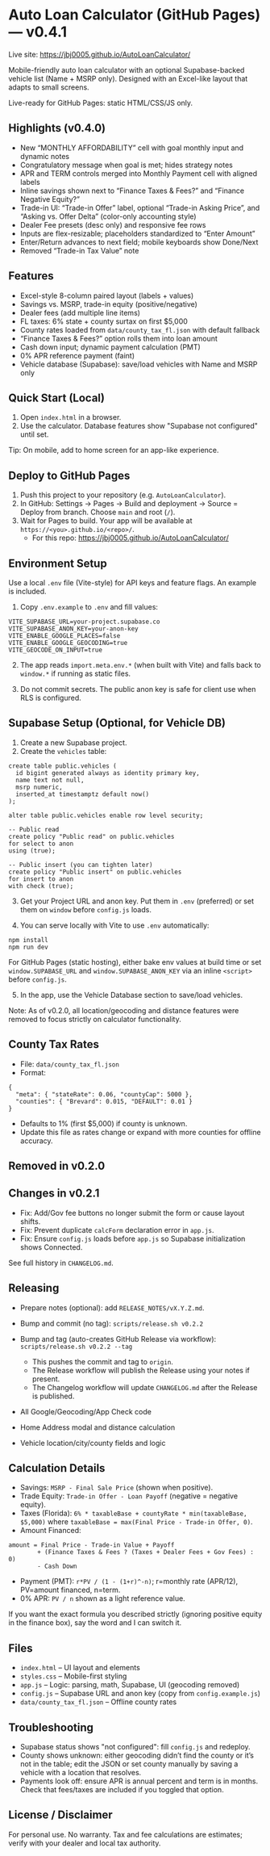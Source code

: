 # Auto Loan Calculator (GitHub Pages) — v0.4.1

Live site: https://jbj0005.github.io/AutoLoanCalculator/

Mobile-friendly auto loan calculator with an optional Supabase-backed vehicle list (Name + MSRP only). Designed with an Excel-like layout that adapts to small screens.

Live-ready for GitHub Pages: static HTML/CSS/JS only.

## Highlights (v0.4.0)

- New “MONTHLY AFFORDABILITY” cell with goal monthly input and dynamic notes
- Congratulatory message when goal is met; hides strategy notes
- APR and TERM controls merged into Monthly Payment cell with aligned labels
- Inline savings shown next to “Finance Taxes & Fees?” and “Finance Negative Equity?”
- Trade-in UI: “Trade-in Offer” label, optional “Trade-in Asking Price”, and “Asking vs. Offer Delta” (color-only accounting style)
- Dealer Fee presets (desc only) and responsive fee rows
- Inputs are flex-resizable; placeholders standardized to “Enter Amount”
- Enter/Return advances to next field; mobile keyboards show Done/Next
- Removed “Trade-in Tax Value” note

## Features

- Excel-style 8-column paired layout (labels + values)
- Savings vs. MSRP, trade-in equity (positive/negative)
- Dealer fees (add multiple line items)
- FL taxes: 6% state + county surtax on first $5,000
- County rates loaded from `data/county_tax_fl.json` with default fallback
- “Finance Taxes & Fees?” option rolls them into loan amount
- Cash down input; dynamic payment calculation (PMT)
- 0% APR reference payment (faint)
- Vehicle database (Supabase): save/load vehicles with Name and MSRP only

## Quick Start (Local)

1. Open `index.html` in a browser.
2. Use the calculator. Database features show "Supabase not configured" until set.

Tip: On mobile, add to home screen for an app-like experience.

## Deploy to GitHub Pages

1. Push this project to your repository (e.g. `AutoLoanCalculator`).
2. In GitHub: Settings → Pages → Build and deployment → Source = Deploy from branch. Choose `main` and root (`/`).
3. Wait for Pages to build. Your app will be available at `https://<you>.github.io/<repo>/`.
   - For this repo: https://jbj0005.github.io/AutoLoanCalculator/

## Environment Setup

Use a local `.env` file (Vite-style) for API keys and feature flags. An example is included.

1) Copy `.env.example` to `.env` and fill values:

```
VITE_SUPABASE_URL=your-project.supabase.co
VITE_SUPABASE_ANON_KEY=your-anon-key
VITE_ENABLE_GOOGLE_PLACES=false
VITE_ENABLE_GOOGLE_GEOCODING=true
VITE_GEOCODE_ON_INPUT=true
```

2) The app reads `import.meta.env.*` (when built with Vite) and falls back to `window.*` if running as static files.

3) Do not commit secrets. The public anon key is safe for client use when RLS is configured.

## Supabase Setup (Optional, for Vehicle DB)

1. Create a new Supabase project.
2. Create the `vehicles` table:

```
create table public.vehicles (
  id bigint generated always as identity primary key,
  name text not null,
  msrp numeric,
  inserted_at timestamptz default now()
);

alter table public.vehicles enable row level security;

-- Public read
create policy "Public read" on public.vehicles
for select to anon
using (true);

-- Public insert (you can tighten later)
create policy "Public insert" on public.vehicles
for insert to anon
with check (true);
```

3. Get your Project URL and anon key. Put them in `.env` (preferred) or set them on `window` before `config.js` loads.

4. You can serve locally with Vite to use `.env` automatically:

```
npm install
npm run dev
```

For GitHub Pages (static hosting), either bake env values at build time or set `window.SUPABASE_URL` and `window.SUPABASE_ANON_KEY` via an inline `<script>` before `config.js`.

5. In the app, use the Vehicle Database section to save/load vehicles.

Note: As of v0.2.0, all location/geocoding and distance features were removed to focus strictly on calculator functionality.

## County Tax Rates

- File: `data/county_tax_fl.json`
- Format:

```
{
  "meta": { "stateRate": 0.06, "countyCap": 5000 },
  "counties": { "Brevard": 0.015, "DEFAULT": 0.01 }
}
```

- Defaults to 1% (first $5,000) if county is unknown.
- Update this file as rates change or expand with more counties for offline accuracy.

## Removed in v0.2.0

## Changes in v0.2.1
- Fix: Add/Gov fee buttons no longer submit the form or cause layout shifts.
- Fix: Prevent duplicate `calcForm` declaration error in `app.js`.
- Fix: Ensure `config.js` loads before `app.js` so Supabase initialization shows Connected.

See full history in `CHANGELOG.md`.

## Releasing
- Prepare notes (optional): add `RELEASE_NOTES/vX.Y.Z.md`.
- Bump and commit (no tag): `scripts/release.sh v0.2.2`
- Bump and tag (auto-creates GitHub Release via workflow): `scripts/release.sh v0.2.2 --tag`
  - This pushes the commit and tag to `origin`.
  - The Release workflow will publish the Release using your notes if present.
  - The Changelog workflow will update `CHANGELOG.md` after the Release is published.

- All Google/Geocoding/App Check code
- Home Address modal and distance calculation
- Vehicle location/city/county fields and logic

## Calculation Details

- Savings: `MSRP - Final Sale Price` (shown when positive).
- Trade Equity: `Trade-in Offer - Loan Payoff` (negative = negative equity).
- Taxes (Florida): `6% * taxableBase + countyRate * min(taxableBase, $5,000)` where `taxableBase = max(Final Price - Trade-in Offer, 0)`.
- Amount Financed:

```
amount = Final Price - Trade-in Value + Payoff
        + (Finance Taxes & Fees ? (Taxes + Dealer Fees + Gov Fees) : 0)
        - Cash Down
```

- Payment (PMT): `r*PV / (1 - (1+r)^-n)`; r=monthly rate (APR/12), PV=amount financed, n=term.
- 0% APR: `PV / n` shown as a light reference value.

If you want the exact formula you described strictly (ignoring positive equity in the finance box), say the word and I can switch it.

## Files

- `index.html` – UI layout and elements
- `styles.css` – Mobile-first styling
- `app.js` – Logic: parsing, math, Supabase, UI (geocoding removed)
- `config.js` – Supabase URL and anon key (copy from `config.example.js`)
- `data/county_tax_fl.json` – Offline county rates

## Troubleshooting

- Supabase status shows "not configured": fill `config.js` and redeploy.
- County shows unknown: either geocoding didn’t find the county or it’s not in the table; edit the JSON or set county manually by saving a vehicle with a location that resolves.
- Payments look off: ensure APR is annual percent and term is in months. Check that fees/taxes are included if you toggled that option.

## License / Disclaimer

For personal use. No warranty. Tax and fee calculations are estimates; verify with your dealer and local tax authority.
